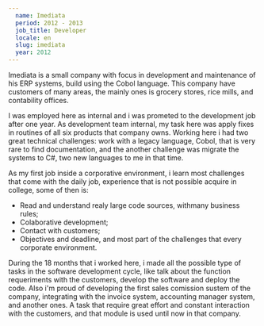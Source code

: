 ```yaml
---
  name: Imediata
  period: 2012 - 2013
  job_title: Developer
  locale: en
  slug: imediata
  year: 2012
---
```


<p>
  Imediata is a small company with focus in development and maintenance of his ERP systems, build using the Cobol language. This company have customers of many areas, the mainly ones is grocery stores, rice mills, and contability offices.
</p>

<p>I was employed here as internal and i was prometed to the development job after one year. As development team internal, my task here was apply fixes in routines of all six products that company owns. Working here i had two great technical challenges: work with a legacy language, Cobol, that is very rare to find documentation, and the another challenge was migrate the systems to C#, two new languages to me in that time.
</p>

<p>As my first job inside a corporative environment, i learn most challenges that come with the daily job, experience that is not possible acquire in college, some of then is:</p>
<ul>
  <li>Read and understand realy large code sources, withmany business rules;</li>
  <li>Colaborative development;</li>
  <li>Contact with customers;</li>
  <li>Objectives and deadline, and most part of the challenges that every corporate environment.</li>
</ul>

<p>During the 18 months that i worked here, i made all the possible type of tasks in the software development cycle, like talk about the function requeriments with the customers, develop the software and deploy the code. Also i'm proud of developing the first sales comission sustem of the company, integrating with the invoice system, accounting manager system, and another ones. A task that require great effort and constant interaction with the customers, and that module is used until now in that company.</p>